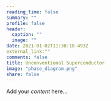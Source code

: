 ```yaml
---
reading_time: false
summary: ""
profile: false
header:
  caption: ""
  image: ""
date: 2021-01-02T11:38:18.493Z
external_link:""
comments: false
title: Unconventional Superconductor
image: "phase_diagram.png"
share: false
---
```


Add your *content* here...
